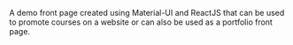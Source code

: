 A demo front page created using Material-UI and ReactJS that can be used to promote courses on a website or can also be used as a portfolio front page.
